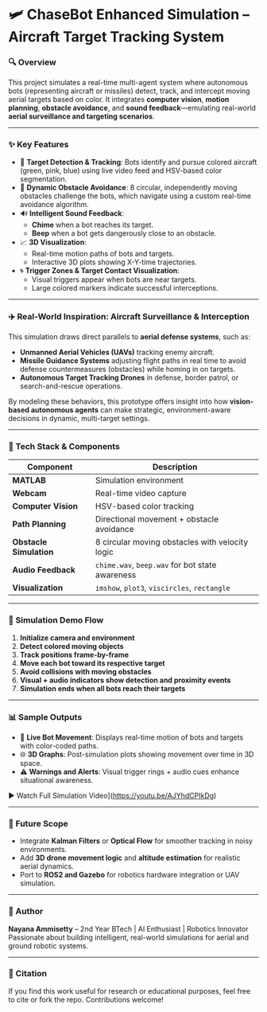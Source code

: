 # 🛩️ ChaseBot Enhanced Simulation – Aircraft Target Tracking System

### 🔍 Overview
This project simulates a real-time multi-agent system where autonomous bots (representing aircraft or missiles) detect, track, and intercept moving aerial targets based on color. It integrates **computer vision**, **motion planning**, **obstacle avoidance**, and **sound feedback**—emulating real-world **aerial surveillance and targeting scenarios**.

---

### ✨ Key Features
- 🎯 **Target Detection & Tracking**: Bots identify and pursue colored aircraft (green, pink, blue) using live video feed and HSV-based color segmentation.
- 🧠 **Dynamic Obstacle Avoidance**: 8 circular, independently moving obstacles challenge the bots, which navigate using a custom real-time avoidance algorithm.
- 🔊 **Intelligent Sound Feedback**: 
  - **Chime** when a bot reaches its target.
  - **Beep** when a bot gets dangerously close to an obstacle.
- 📈 **3D Visualization**:
  - Real-time motion paths of bots and targets.
  - Interactive 3D plots showing X-Y-time trajectories.
- 🌀 **Trigger Zones & Target Contact Visualization**:
  - Visual triggers appear when bots are near targets.
  - Large colored markers indicate successful interceptions.

---

### ✈️ Real-World Inspiration: Aircraft Surveillance & Interception
This simulation draws direct parallels to **aerial defense systems**, such as:
- **Unmanned Aerial Vehicles (UAVs)** tracking enemy aircraft.
- **Missile Guidance Systems** adjusting flight paths in real time to avoid defense countermeasures (obstacles) while homing in on targets.
- **Autonomous Target Tracking Drones** in defense, border patrol, or search-and-rescue operations.

By modeling these behaviors, this prototype offers insight into how **vision-based autonomous agents** can make strategic, environment-aware decisions in dynamic, multi-target settings.

---

### 🧰 Tech Stack & Components
| Component                | Description                                     |
|-------------------------|-------------------------------------------------|
| **MATLAB**              | Simulation environment                          |
| **Webcam**              | Real-time video capture                         |
| **Computer Vision**     | HSV-based color tracking                        |
| **Path Planning**       | Directional movement + obstacle avoidance       |
| **Obstacle Simulation** | 8 circular moving obstacles with velocity logic |
| **Audio Feedback**      | `chime.wav`, `beep.wav` for bot state awareness |
| **Visualization**       | `imshow`, `plot3`, `viscircles`, `rectangle`    |

---

### 🧪 Simulation Demo Flow
1. **Initialize camera and environment**
2. **Detect colored moving objects**
3. **Track positions frame-by-frame**
4. **Move each bot toward its respective target**
5. **Avoid collisions with moving obstacles**
6. **Visual + audio indicators show detection and proximity events**
7. **Simulation ends when all bots reach their targets**

---

### 📊 Sample Outputs
- 🧭 **Live Bot Movement**: Displays real-time motion of bots and targets with color-coded paths.
- 🌐 **3D Graphs**: Post-simulation plots showing movement over time in 3D space.
- ⚠️ **Warnings and Alerts**: Visual trigger rings + audio cues enhance situational awareness.

▶️ Watch Full Simulation Video](https://youtu.be/AJYhdCPIkDg)

---


### 🚀 Future Scope
- Integrate **Kalman Filters** or **Optical Flow** for smoother tracking in noisy environments.
- Add **3D drone movement logic** and **altitude estimation** for realistic aerial dynamics.
- Port to **ROS2 and Gazebo** for robotics hardware integration or UAV simulation.

---

### 🤖 Author
**Nayana Ammisetty** – 2nd Year BTech | AI Enthusiast | Robotics Innovator  
Passionate about building intelligent, real-world simulations for aerial and ground robotic systems.

---

### 📌 Citation
If you find this work useful for research or educational purposes, feel free to cite or fork the repo. Contributions welcome!

